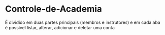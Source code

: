 # Controle-de-Academia
É dividido em duas partes principais (membros e instrutores) e em cada aba é possível listar, alterar, adicionar e deletar uma conta
